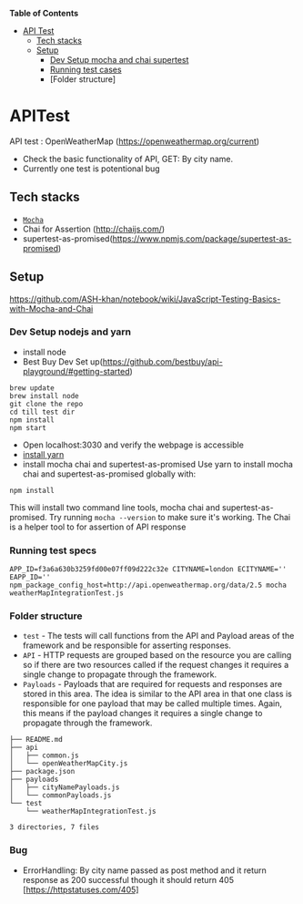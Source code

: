 <!-- START doctoc generated TOC please keep comment here to allow auto update -->
<!-- DON'T EDIT THIS SECTION, INSTEAD RE-RUN doctoc TO UPDATE -->
**Table of Contents**

- [API Test](#APITest)
  - [Tech stacks](#tech-stacks)
  - [Setup](#setup)
    - [Dev Setup mocha and chai supertest](#dev-setup-mocha-and-chai-and-supertest)
    - [Running test cases](#running-test-cases)
    - [Folder structure]
<!-- END doctoc generated TOC please keep comment here to allow auto update -->

# APITest

API test : OpenWeatherMap (https://openweathermap.org/current)
- Check the basic functionality of API, GET: By city name.
- Currently one test is potentional bug 

## Tech stacks

- [`Mocha`](https://mochajs.org/)
- Chai for Assertion (http://chaijs.com/)
- supertest-as-promised(https://www.npmjs.com/package/supertest-as-promised)

## Setup

https://github.com/ASH-khan/notebook/wiki/JavaScript-Testing-Basics-with-Mocha-and-Chai
### Dev Setup nodejs and yarn
* install node
* Best Buy Dev Set up(https://github.com/bestbuy/api-playground/#getting-started)
```
brew update
brew install node
git clone the repo
cd till test dir
npm install
npm start
```
* Open localhost:3030 and verify the webpage is accessible
* [install yarn](https://yarnpkg.com/lang/en/docs/install/)
* install mocha chai and supertest-as-promised
Use yarn to install mocha chai and supertest-as-promised globally with:
```
npm install

```
This will install two command line tools, mocha chai and supertest-as-promised. Try running `mocha --version` to make sure it's working.
The Chai is a helper tool to for assertion of API response

### Running test specs

```
APP_ID=f3a6a630b3259fd00e07ff09d222c32e CITYNAME=london ECITYNAME='' EAPP_ID='' npm_package_config_host=http://api.openweathermap.org/data/2.5 mocha weatherMapIntegrationTest.js

```


### Folder structure

- `test` -  The tests will call functions from the API and Payload areas of the framework and be responsible for asserting responses.
- `API` -  HTTP requests are grouped based on the resource you are calling so if there are two resources called if the request changes it requires a single change to propagate through the framework.
- `Payloads` - Payloads that are required for requests and responses are stored in this area. The idea is similar to the API area in that one class is responsible for one payload that may be called multiple times. Again, this means if the payload changes it requires a single change to propagate through the framework.


````
├── README.md
├── api
│   ├── common.js
│   └── openWeatherMapCity.js
├── package.json
├── payloads
│   ├── cityNamePayloads.js
│   └── commonPayloads.js
└── test
    └── weatherMapIntegrationTest.js

3 directories, 7 files

````


### Bug 
- ErrorHandling: By city name passed as post method and it return response as 200 successful though it should return 405 [https://httpstatuses.com/405]
